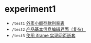 # experiment1

- `/test1` [外币小额存款利率表](https://seagulloddy.github.io/homework/front-end/experiment/experiment1/test1)
- `/test2` [产品基本信息编辑界面（复杂）](https://seagulloddy.github.io/homework/front-end/experiment/experiment1/test2)
- `/test3` [使用 iframe 实现网页嵌套](https://seagulloddy.github.io/homework/front-end/experiment/experiment1/test3/frame-sets.html)
